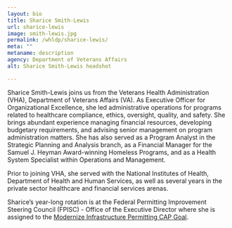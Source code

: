 ```yaml
---
layout: bio
title: Sharice Smith-Lewis
url: sharice-lewis
image: smith-lewis.jpg
permalink: /whldp/sharice-lewis/
meta: ""
metaname: description
agency: Department of Veterans Affairs
alt: Sharice Smith-Lewis headshot

---
```


Sharice Smith-Lewis joins us from the Veterans Health Administration (VHA), Department of Veterans Affairs (VA). As Executive Officer for Organizational Excellence, she led administrative operations for programs related to healthcare compliance, ethics, oversight, quality, and safety. She brings abundant experience managing financial resources, developing budgetary requirements, and advising senior management on program administration matters. She has also served as a Program Analyst in the Strategic Planning and Analysis branch, as a Financial Manager for the Samuel J. Heyman Award-winning Homeless Programs, and as a Health System Specialist within Operations and Management.  

Prior to joining VHA, she served with the National Institutes of Health, Department of Health and Human Services, as well as several years in the private sector healthcare and financial services arenas.

Sharice’s year-long rotation is at the Federal Permitting Improvement Steering Council (FPISC) - Office of the Executive Director where she is assigned to the [Modernize Infrastructure Permitting CAP Goal](https://www.performance.gov/CAP/permitting/).
